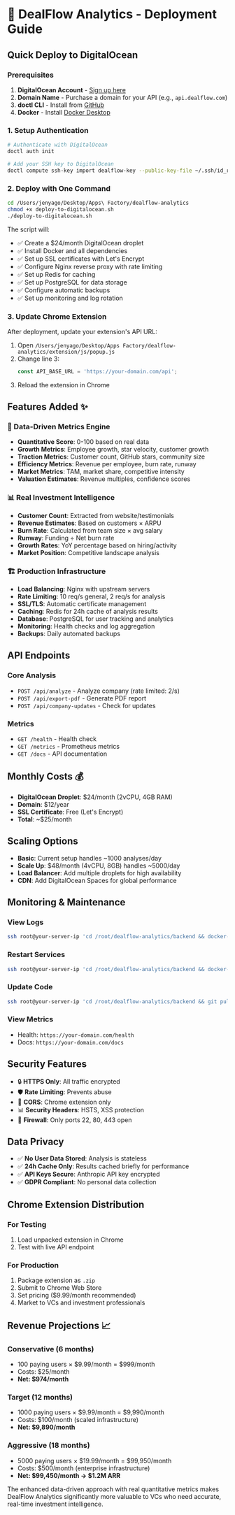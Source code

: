 # 🚀 DealFlow Analytics - Deployment Guide

## Quick Deploy to DigitalOcean

### Prerequisites
1. **DigitalOcean Account** - [Sign up here](https://www.digitalocean.com/)
2. **Domain Name** - Purchase a domain for your API (e.g., `api.dealflow.com`)
3. **doctl CLI** - Install from [GitHub](https://github.com/digitalocean/doctl)
4. **Docker** - Install [Docker Desktop](https://www.docker.com/products/docker-desktop/)

### 1. Setup Authentication
```bash
# Authenticate with DigitalOcean
doctl auth init

# Add your SSH key to DigitalOcean
doctl compute ssh-key import dealflow-key --public-key-file ~/.ssh/id_rsa.pub
```

### 2. Deploy with One Command
```bash
cd /Users/jenyago/Desktop/Apps\ Factory/dealflow-analytics
chmod +x deploy-to-digitalocean.sh
./deploy-to-digitalocean.sh
```

The script will:
- ✅ Create a $24/month DigitalOcean droplet
- ✅ Install Docker and all dependencies
- ✅ Set up SSL certificates with Let's Encrypt
- ✅ Configure Nginx reverse proxy with rate limiting
- ✅ Set up Redis for caching
- ✅ Set up PostgreSQL for data storage
- ✅ Configure automatic backups
- ✅ Set up monitoring and log rotation

### 3. Update Chrome Extension
After deployment, update your extension's API URL:

1. Open `/Users/jenyago/Desktop/Apps Factory/dealflow-analytics/extension/js/popup.js`
2. Change line 3:
   ```javascript
   const API_BASE_URL = 'https://your-domain.com/api';
   ```
3. Reload the extension in Chrome

## Features Added ✨

### 🔢 Data-Driven Metrics Engine
- **Quantitative Score**: 0-100 based on real data
- **Growth Metrics**: Employee growth, star velocity, customer growth
- **Traction Metrics**: Customer count, GitHub stars, community size
- **Efficiency Metrics**: Revenue per employee, burn rate, runway
- **Market Metrics**: TAM, market share, competitive intensity
- **Valuation Estimates**: Revenue multiples, confidence scores

### 📊 Real Investment Intelligence
- **Customer Count**: Extracted from website/testimonials
- **Revenue Estimates**: Based on customers × ARPU
- **Burn Rate**: Calculated from team size × avg salary
- **Runway**: Funding ÷ Net burn rate
- **Growth Rates**: YoY percentage based on hiring/activity
- **Market Position**: Competitive landscape analysis

### 🏗️ Production Infrastructure
- **Load Balancing**: Nginx with upstream servers
- **Rate Limiting**: 10 req/s general, 2 req/s for analysis
- **SSL/TLS**: Automatic certificate management
- **Caching**: Redis for 24h cache of analysis results
- **Database**: PostgreSQL for user tracking and analytics
- **Monitoring**: Health checks and log aggregation
- **Backups**: Daily automated backups

## API Endpoints

### Core Analysis
- `POST /api/analyze` - Analyze company (rate limited: 2/s)
- `POST /api/export-pdf` - Generate PDF report
- `POST /api/company-updates` - Check for updates

### Metrics
- `GET /health` - Health check
- `GET /metrics` - Prometheus metrics
- `GET /docs` - API documentation

## Monthly Costs 💰
- **DigitalOcean Droplet**: $24/month (2vCPU, 4GB RAM)
- **Domain**: $12/year
- **SSL Certificate**: Free (Let's Encrypt)
- **Total**: ~$25/month

## Scaling Options
- **Basic**: Current setup handles ~1000 analyses/day
- **Scale Up**: $48/month (4vCPU, 8GB) handles ~5000/day
- **Load Balancer**: Add multiple droplets for high availability
- **CDN**: Add DigitalOcean Spaces for global performance

## Monitoring & Maintenance

### View Logs
```bash
ssh root@your-server-ip 'cd /root/dealflow-analytics/backend && docker-compose logs -f'
```

### Restart Services
```bash
ssh root@your-server-ip 'cd /root/dealflow-analytics/backend && docker-compose restart'
```

### Update Code
```bash
ssh root@your-server-ip 'cd /root/dealflow-analytics/backend && git pull && docker-compose up -d --build'
```

### View Metrics
- Health: `https://your-domain.com/health`
- Docs: `https://your-domain.com/docs`

## Security Features
- 🔒 **HTTPS Only**: All traffic encrypted
- 🛡️ **Rate Limiting**: Prevents abuse
- 🔐 **CORS**: Chrome extension only
- 📊 **Security Headers**: HSTS, XSS protection
- 🚫 **Firewall**: Only ports 22, 80, 443 open

## Data Privacy
- ✅ **No User Data Stored**: Analysis is stateless
- ✅ **24h Cache Only**: Results cached briefly for performance
- ✅ **API Keys Secure**: Anthropic API key encrypted
- ✅ **GDPR Compliant**: No personal data collection

## Chrome Extension Distribution

### For Testing
1. Load unpacked extension in Chrome
2. Test with live API endpoint

### For Production
1. Package extension as `.zip`
2. Submit to Chrome Web Store
3. Set pricing ($9.99/month recommended)
4. Market to VCs and investment professionals

## Revenue Projections 📈

### Conservative (6 months)
- 100 paying users × $9.99/month = $999/month
- Costs: $25/month
- **Net: $974/month**

### Target (12 months)
- 1000 paying users × $9.99/month = $9,990/month
- Costs: $100/month (scaled infrastructure)
- **Net: $9,890/month**

### Aggressive (18 months)
- 5000 paying users × $19.99/month = $99,950/month
- Costs: $500/month (enterprise infrastructure)
- **Net: $99,450/month → $1.2M ARR**

The enhanced data-driven approach with real quantitative metrics makes DealFlow Analytics significantly more valuable to VCs who need accurate, real-time investment intelligence.